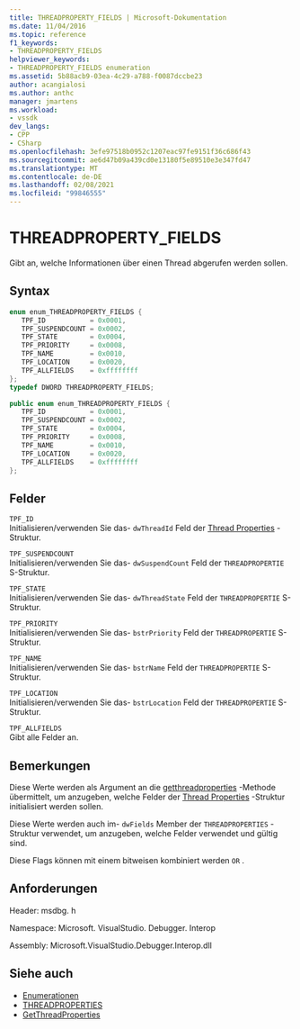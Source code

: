 ```yaml
---
title: THREADPROPERTY_FIELDS | Microsoft-Dokumentation
ms.date: 11/04/2016
ms.topic: reference
f1_keywords:
- THREADPROPERTY_FIELDS
helpviewer_keywords:
- THREADPROPERTY_FIELDS enumeration
ms.assetid: 5b88acb9-03ea-4c29-a788-f0087dccbe23
author: acangialosi
ms.author: anthc
manager: jmartens
ms.workload:
- vssdk
dev_langs:
- CPP
- CSharp
ms.openlocfilehash: 3efe97518b0952c1207eac97fe9151f36c686f43
ms.sourcegitcommit: ae6d47b09a439cd0e13180f5e89510e3e347fd47
ms.translationtype: MT
ms.contentlocale: de-DE
ms.lasthandoff: 02/08/2021
ms.locfileid: "99846555"
---
```

# <a name="threadproperty_fields"></a>THREADPROPERTY_FIELDS
Gibt an, welche Informationen über einen Thread abgerufen werden sollen.

## <a name="syntax"></a>Syntax

```cpp
enum enum_THREADPROPERTY_FIELDS { 
   TPF_ID           = 0x0001,
   TPF_SUSPENDCOUNT = 0x0002,
   TPF_STATE        = 0x0004,
   TPF_PRIORITY     = 0x0008,
   TPF_NAME         = 0x0010,
   TPF_LOCATION     = 0x0020,
   TPF_ALLFIELDS    = 0xffffffff
};
typedef DWORD THREADPROPERTY_FIELDS;
```

```csharp
public enum enum_THREADPROPERTY_FIELDS { 
   TPF_ID           = 0x0001,
   TPF_SUSPENDCOUNT = 0x0002,
   TPF_STATE        = 0x0004,
   TPF_PRIORITY     = 0x0008,
   TPF_NAME         = 0x0010,
   TPF_LOCATION     = 0x0020,
   TPF_ALLFIELDS    = 0xffffffff
};
```

## <a name="fields"></a>Felder
 `TPF_ID`\
 Initialisieren/verwenden Sie das- `dwThreadId` Feld der [Thread Properties](../../../extensibility/debugger/reference/threadproperties.md) -Struktur.

 `TPF_SUSPENDCOUNT`\
 Initialisieren/verwenden Sie das- `dwSuspendCount` Feld der `THREADPROPERTIE` S-Struktur.

 `TPF_STATE`\
 Initialisieren/verwenden Sie das- `dwThreadState` Feld der `THREADPROPERTIE` S-Struktur.

 `TPF_PRIORITY`\
 Initialisieren/verwenden Sie das- `bstrPriority` Feld der `THREADPROPERTIE` S-Struktur.

 `TPF_NAME`\
 Initialisieren/verwenden Sie das- `bstrName` Feld der `THREADPROPERTIE` S-Struktur.

 `TPF_LOCATION`\
 Initialisieren/verwenden Sie das- `bstrLocation` Feld der `THREADPROPERTIE` S-Struktur.

 `TPF_ALLFIELDS`\
 Gibt alle Felder an.

## <a name="remarks"></a>Bemerkungen
 Diese Werte werden als Argument an die [getthreadproperties](../../../extensibility/debugger/reference/idebugthread2-getthreadproperties.md) -Methode übermittelt, um anzugeben, welche Felder der [Thread Properties](../../../extensibility/debugger/reference/threadproperties.md) -Struktur initialisiert werden sollen.

 Diese Werte werden auch im- `dwFields` Member der `THREADPROPERTIES` -Struktur verwendet, um anzugeben, welche Felder verwendet und gültig sind.

 Diese Flags können mit einem bitweisen kombiniert werden `OR` .

## <a name="requirements"></a>Anforderungen
 Header: msdbg. h

 Namespace: Microsoft. VisualStudio. Debugger. Interop

 Assembly: Microsoft.VisualStudio.Debugger.Interop.dll

## <a name="see-also"></a>Siehe auch
- [Enumerationen](../../../extensibility/debugger/reference/enumerations-visual-studio-debugging.md)
- [THREADPROPERTIES](../../../extensibility/debugger/reference/threadproperties.md)
- [GetThreadProperties](../../../extensibility/debugger/reference/idebugthread2-getthreadproperties.md)
